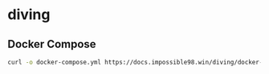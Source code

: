 # diving

## Docker Compose

```bash
curl -o docker-compose.yml https://docs.impossible98.win/diving/docker-compose.yml
```

